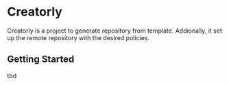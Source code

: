 # Creatorly

Creatorly is a project to generate repository from template. Addionally, it set up the remote repository with the desired policies.

## Getting Started

tbd
